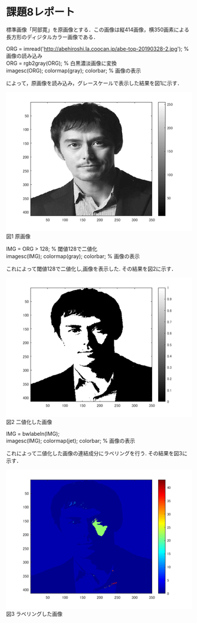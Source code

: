 # 課題8レポート

標準画像「阿部寛」を原画像とする．この画像は縦414画像，横350画素による長方形のディジタルカラー画像である．

ORG = imread('http://abehiroshi.la.coocan.jp/abe-top-20190328-2.jpg'); % 画像の読み込み  
ORG = rgb2gray(ORG); % 白黒濃淡画像に変換  
imagesc(ORG); colormap(gray); colorbar; % 画像の表示

によって，原画像を読み込み，グレースケールで表示した結果を図1に示す．

![原画像](https://github.com/ritu-cps/lecture_image_processing/blob/master/image/kadai8_1.png?raw=true)  
図1 原画像

IMG = ORG > 128; % 閾値128で二値化  
imagesc(IMG); colormap(gray); colorbar; % 画像の表示

これによって閾値128で二値化し,画像を表示した.
その結果を図2に示す．  

![原画像](https://github.com/ritu-cps/lecture_image_processing/blob/master/image/kadai8_2.png?raw=true)  
図2 二値化した画像

IMG = bwlabeln(IMG);  
imagesc(IMG); colormap(jet); colorbar; % 画像の表示

これによって二値化した画像の連結成分にラベリングを行う.
その結果を図3に示す．  

![原画像](https://github.com/ritu-cps/lecture_image_processing/blob/master/image/kadai8_3.png?raw=true)  
図3 ラベリングした画像
